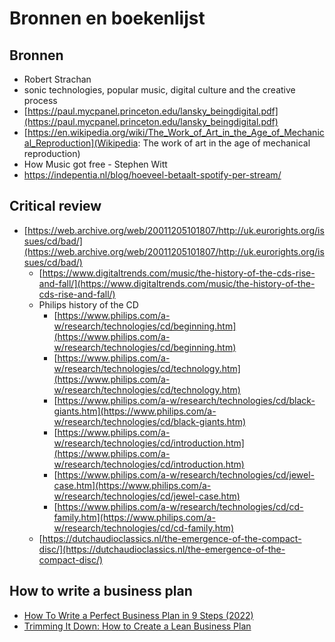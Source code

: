 # Bronnen en boekenlijst

## Bronnen

- Robert Strachan
- sonic technologies, popular music, digital culture and the creative process
- [https://paul.mycpanel.princeton.edu/lansky_beingdigital.pdf](https://paul.mycpanel.princeton.edu/lansky_beingdigital.pdf)
- [https://en.wikipedia.org/wiki/The_Work_of_Art_in_the_Age_of_Mechanical_Reproduction](Wikipedia: The work of art in the age of mechanical reproduction)
- How Music got free - Stephen Witt
- <https://indepentia.nl/blog/hoeveel-betaalt-spotify-per-stream/>

## Critical review

- [https://web.archive.org/web/20011205101807/http://uk.eurorights.org/issues/cd/bad/](https://web.archive.org/web/20011205101807/http://uk.eurorights.org/issues/cd/bad/)
  - [https://www.digitaltrends.com/music/the-history-of-the-cds-rise-and-fall/](https://www.digitaltrends.com/music/the-history-of-the-cds-rise-and-fall/)
  - Philips history of the CD
    - [https://www.philips.com/a-w/research/technologies/cd/beginning.htm](https://www.philips.com/a-w/research/technologies/cd/beginning.htm)
    - [https://www.philips.com/a-w/research/technologies/cd/technology.htm](https://www.philips.com/a-w/research/technologies/cd/technology.htm)
    - [https://www.philips.com/a-w/research/technologies/cd/black-giants.htm](https://www.philips.com/a-w/research/technologies/cd/black-giants.htm)
    - [https://www.philips.com/a-w/research/technologies/cd/introduction.htm](https://www.philips.com/a-w/research/technologies/cd/introduction.htm)
    - [https://www.philips.com/a-w/research/technologies/cd/jewel-case.htm](https://www.philips.com/a-w/research/technologies/cd/jewel-case.htm)
    - [https://www.philips.com/a-w/research/technologies/cd/cd-family.htm](https://www.philips.com/a-w/research/technologies/cd/cd-family.htm)
  - [https://dutchaudioclassics.nl/the-emergence-of-the-compact-disc/](https://dutchaudioclassics.nl/the-emergence-of-the-compact-disc/)

## How to write a business plan

- [How To Write a Perfect Business Plan in 9 Steps (2022)](https://www.shopify.com/blog/business-plan)
- [Trimming It Down: How to Create a Lean Business Plan](https://www.shopify.com/blog/lean-business-plan)
